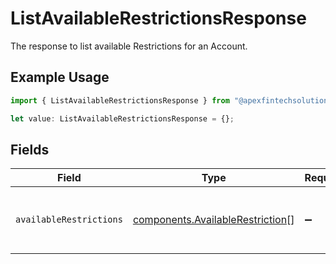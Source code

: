 # ListAvailableRestrictionsResponse

The response to list available Restrictions for an Account.

## Example Usage

```typescript
import { ListAvailableRestrictionsResponse } from "@apexfintechsolutions/ascend-sdk/models/components";

let value: ListAvailableRestrictionsResponse = {};
```

## Fields

| Field                                                                                | Type                                                                                 | Required                                                                             | Description                                                                          |
| ------------------------------------------------------------------------------------ | ------------------------------------------------------------------------------------ | ------------------------------------------------------------------------------------ | ------------------------------------------------------------------------------------ |
| `availableRestrictions`                                                              | [components.AvailableRestriction](../../models/components/availablerestriction.md)[] | :heavy_minus_sign:                                                                   | The available restrictions on an account                                             |